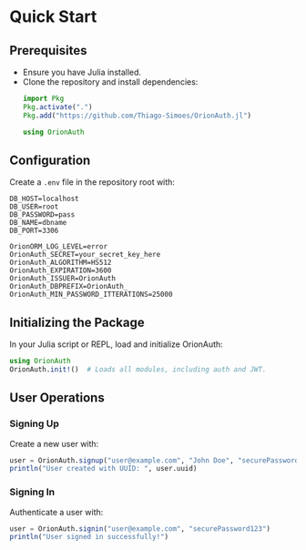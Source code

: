 # Quick Start

## Prerequisites
- Ensure you have Julia installed.
- Clone the repository and install dependencies:
  ```julia
  import Pkg
  Pkg.activate(".")
  Pkg.add("https://github.com/Thiago-Simoes/OrionAuth.jl")

  using OrionAuth

  ```

## Configuration
Create a `.env` file in the repository root with:
```env
DB_HOST=localhost
DB_USER=root
DB_PASSWORD=pass
DB_NAME=dbname
DB_PORT=3306

OrionORM_LOG_LEVEL=error
OrionAuth_SECRET=your_secret_key_here
OrionAuth_ALGORITHM=HS512
OrionAuth_EXPIRATION=3600
OrionAuth_ISSUER=OrionAuth
OrionAuth_DBPREFIX=OrionAuth_
OrionAuth_MIN_PASSWORD_ITTERATIONS=25000
```

## Initializing the Package
In your Julia script or REPL, load and initialize OrionAuth:
```julia
using OrionAuth
OrionAuth.init!()  # Loads all modules, including auth and JWT.
```

## User Operations
### Signing Up
Create a new user with:
```julia
user = OrionAuth.signup("user@example.com", "John Doe", "securePassword123")
println("User created with UUID: ", user.uuid)
```

### Signing In
Authenticate a user with:
```julia
user = OrionAuth.signin("user@example.com", "securePassword123")
println("User signed in successfully!")
```
